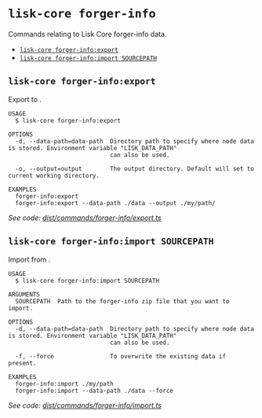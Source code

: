 # `lisk-core forger-info`

Commands relating to Lisk Core forger-info data.

- [`lisk-core forger-info:export`](#lisk-core-forger-infoexport)
- [`lisk-core forger-info:import SOURCEPATH`](#lisk-core-forger-infoimport-sourcepath)

## `lisk-core forger-info:export`

Export to <FILE>.

```
USAGE
  $ lisk-core forger-info:export

OPTIONS
  -d, --data-path=data-path  Directory path to specify where node data is stored. Environment variable "LISK_DATA_PATH"
                             can also be used.

  -o, --output=output        The output directory. Default will set to current working directory.

EXAMPLES
  forger-info:export
  forger-info:export --data-path ./data --output ./my/path/
```

_See code: [dist/commands/forger-info/export.ts](https://github.com/LiskHQ/lisk-core/blob/v3.1.0-rc.1/dist/commands/forger-info/export.ts)_

## `lisk-core forger-info:import SOURCEPATH`

Import from <FILE>.

```
USAGE
  $ lisk-core forger-info:import SOURCEPATH

ARGUMENTS
  SOURCEPATH  Path to the forger-info zip file that you want to import.

OPTIONS
  -d, --data-path=data-path  Directory path to specify where node data is stored. Environment variable "LISK_DATA_PATH"
                             can also be used.

  -f, --force                To overwrite the existing data if present.

EXAMPLES
  forger-info:import ./my/path
  forger-info:import --data-path ./data --force
```

_See code: [dist/commands/forger-info/import.ts](https://github.com/LiskHQ/lisk-core/blob/v3.1.0-rc.1/dist/commands/forger-info/import.ts)_
